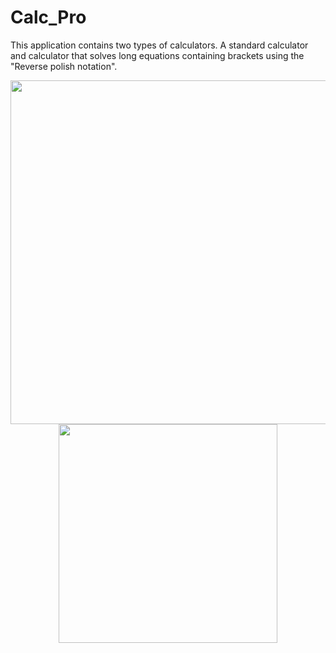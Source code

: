 # Calc_Pro

This application contains two types of calculators.
A standard calculator and calculator that solves long equations containing brackets using the "Reverse polish notation".

<p align="center">
  <img src="C:\Users\aleks\Desktop\Безымянный.png" width="550"/>
  <img src="your_relative_path_here_number_2_large_name" width="350"/>
</p>
